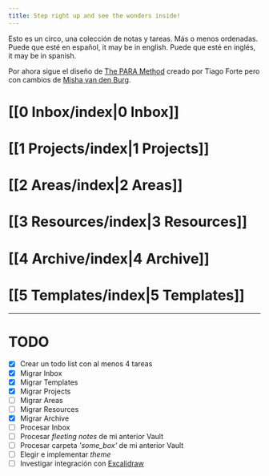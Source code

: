 ```yaml
---
title: Step right up and see the wonders inside!
---
```


Esto es un circo, una colección de notas y tareas. Más o menos ordenadas.
Puede que esté en español, it may be in english. Puede que esté en inglés, it may be in spanish.

Por ahora sigue el diseño de [The PARA Method](https://www.youtube.com/watch?v=oxUVn37-Igk) creado por Tiago Forte pero con cambios de [Misha van den Burg](https://www.youtube.com/@mischavandenburg).


# [[0 Inbox/index|0 Inbox]]
# [[1 Projects/index|1 Projects]]
# [[2 Areas/index|2 Areas]]
# [[3 Resources/index|3 Resources]]
# [[4 Archive/index|4 Archive]]
# [[5 Templates/index|5 Templates]]

---

# TODO

- [x] Crear un todo list con al menos 4 tareas
- [x] Migrar Inbox
- [x] Migrar Templates
- [x] Migrar Projects
- [ ] Migrar Areas
- [ ] Migrar Resources
- [x] Migrar Archive
- [ ] Procesar Inbox
- [ ] Procesar _fleeting notes_ de mi anterior Vault
- [ ] Procesar carpeta _'some_box'_ de mi anterior Vault
- [ ] Elegir e implementar _theme_
- [ ] Investigar integración con [Excalidraw](https://excalidraw.com/)
